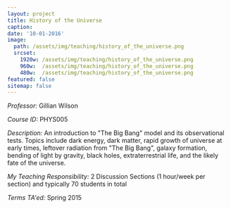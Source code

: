 ```yaml
---
layout: project
title: History of the Universe
caption: 
date: '10-01-2016'
image: 
  path: /assets/img/teaching/history_of_the_universe.png
  srcset: 
    1920w: /assets/img/teaching/history_of_the_universe.png
    960w:  /assets/img/teaching/history_of_the_universe.png
    480w:  /assets/img/teaching/history_of_the_universe.png
featured: false
sitemap: false
---
```



*Professor:* Gillian Wilson

*Course ID:* PHYS005

*Description:* An introduction to "The Big Bang" model and its observational tests. Topics include dark energy, dark matter, rapid growth of universe at early times, leftover radiation from "The Big Bang", galaxy formation, bending of light by gravity, black holes, extraterrestrial life, and the likely fate of the universe.

*My Teaching Responsibility:* 2 Discussion Sections (1 hour/week per section) and typically 70 students in total

*Terms TA'ed:* Spring 2015